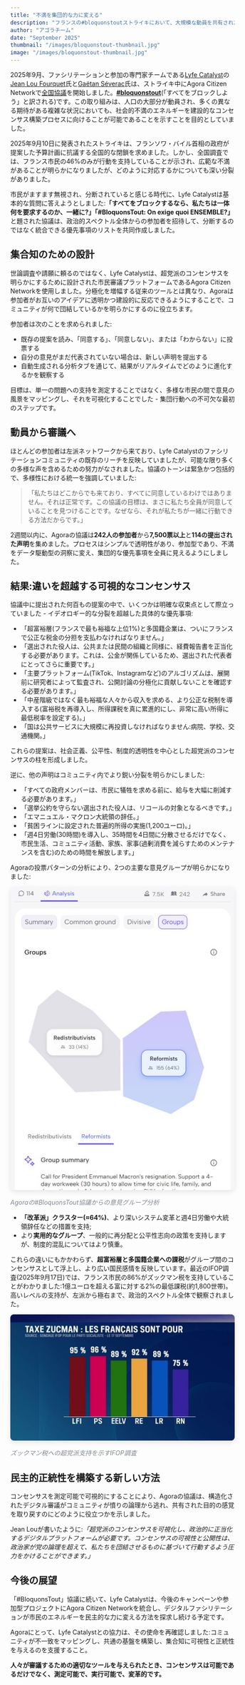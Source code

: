```yaml
---
title: "不満を集団的な力に変える"
description: "フランスの#bloquonstoutストライキにおいて、大規模な動員を共有された民主的要求に変えるためにAgora Citizen Networkがどのように使用されたか。"
author: "アゴラチーム"
date: "September 2025"
thumbnail: "/images/bloquonstout-thumbnail.jpg"
image: "/images/bloquonstout-thumbnail.jpg"
---
```


2025年9月、ファシリテーションと参加の専門家チームである[Lyfe Catalyst](https://lyfe-catalyst.org/)の[Jean Lou Fourquet](https://www.linkedin.com/in/jean-lou-fourquet)氏と[Gaëtan Séverac](https://www.linkedin.com/in/gaetansev)氏は、ストライキ中にAgora Citizen Networkで[全国協議](https://www.agoracitizen.app/conversation/rZGrIg)を開始しました。**[#bloquonstout](https://ja.wikipedia.org/wiki/Bloquons_tout)**(「すべてをブロックしよう」と訳される)です。この取り組みは、人口の大部分が動員され、多くの異なる期待がある複雑な状況においても、社会的不満のエネルギーを建設的なコンセンサス構築プロセスに向けることが可能であることを示すことを目的としていました。

2025年9月10日に発表されたストライキは、フランソワ・バイル首相の政府が提案した予算計画に抗議する全国的な閉鎖を求めました。しかし、全国調査では、フランス市民の46%のみが行動を支持していることが示され、広範な不満があることが明らかになりましたが、どのように対応するかについても深い分裂がありました。

市民がますます無視され、分断されていると感じる時代に、Lyfe Catalystは基本的な質問に答えようとしました:**「すべてをブロックするなら、私たちは一体何を要求するのか、一緒に?」「#BloquonsTout: On exige quoi ENSEMBLE?」**
と題された協議は、政治的スペクトル全体からの参加者を招待して、分断するのではなく統合できる優先事項のリストを共同作成しました。

## 集合知のための設計

世論調査や請願に頼るのではなく、Lyfe Catalystは、超党派のコンセンサスを明らかにするために設計された市民審議プラットフォームであるAgora Citizen Networkを使用しました。分極化を増幅する従来のツールとは異なり、Agoraは参加者がお互いのアイデアに透明かつ建設的に反応できるようにすることで、コミュニティが何で団結しているかを明らかにするのに役立ちます。

参加者は次のことを求められました:
- 既存の提案を読み、「同意する」、「同意しない」、または「わからない」に投票する
- 自分の意見がまだ代表されていない場合は、新しい声明を提出する
- 自動生成される分析タブを通じて、結果がリアルタイムでどのように進化するかを観察する

目標は、単一の問題への支持を測定することではなく、多様な市民の間で意見の風景をマッピングし、それを可視化することでした - 集団行動への不可欠な最初のステップです。

## 動員から審議へ

ほとんどの参加者は左派ネットワークから来ており、Lyfe Catalystのファシリテーションコミュニティの既存のリーチを反映していましたが、可能な限り多くの多様な声を含めるための努力がなされました。協議のトーンは緊急かつ包括的で、多様性における統一を強調していました:

> 「私たちはどこからでも来ており、すべてに同意しているわけではありません。それは正常です。この協議の目標は、まさに私たち全員が同意していることを見つけることです。なぜなら、それが私たちが一緒に行動できる方法だからです。」

2週間以内に、Agoraの協議は**242人の参加者**から**7,500票以上**と**114の提出された声明**を集めました。プロセスはシンプルで透明性があり、参加型であり、不満をデータ駆動型の洞察に変え、集団的な優先事項を全員に見えるようにしました。

## 結果:違いを超越する可視的なコンセンサス

協議中に提出された何百もの提案の中で、いくつかは明確な収束点として際立っていました - イデオロギー的な分裂を超越した具体的な優先事項:

- 「超富裕層(フランスで最も裕福な上位1%)と多国籍企業は、ついにフランスで公正な税金の分担を支払わなければなりません。」
- 「選出された役人は、公共または民間の組織と同様に、経費報告書を正当化する必要があります。これは、公金が関係しているため、選出された代表者にとってさらに重要です。」
- 「主要プラットフォーム(TikTok、Instagramなど)のアルゴリズムは、展開前に研究者によって監査され、公開討論の分極化に貢献しないことを確認する必要があります。」
- 「中産階級ではなく最も裕福な人々から収入を求める、より公正な税制を導入する(富裕税を再導入し、所得課税を真に累進的にし、非常に高い所得に最低税率を設定する)。」
- 「国は公共サービスに大規模に再投資しなければなりません:病院、学校、交通機関。」

これらの提案は、社会正義、公平性、制度的透明性を中心とした超党派のコンセンサスの柱を形成しました。

逆に、他の声明はコミュニティ内でより鋭い分裂を明らかにしました:

- 「すべての政府メンバーは、市民に犠牲を求める前に、給与を大幅に削減する必要があります。」
- 「選挙公約を守らない選出された役人は、リコールの対象となるべきです。」
- 「エマニュエル・マクロン大統領の辞任。」
- 「貧困ラインに設定された普遍的所得の実施(1,200ユーロ)。」
- 「週4日労働(30時間)を導入し、35時間を4日間に分散させるだけでなく、市民生活、コミュニティ活動、家族、家事(過剰消費を減らすためのメンテナンスを含む)のための時間を解放します。」

Agoraの投票パターンの分析により、2つの主要な意見グループが明らかになりました:

<div class="text-center my-4">
  <img src="/images/bloquonstout-analysis.jpg" alt="2つのクラスターを示すAgora意見グループ分析" class="img-fluid" style="max-width: 100%; border-radius: 8px; box-shadow: 0 4px 12px rgba(0, 0, 0, 0.1);">
  <p class="mt-2" style="font-size: 14px; color: #818992; font-style: italic;">Agoraの#BloquonsTout協議からの意見グループ分析</p>
</div>

- **「改革派」クラスター(≈64%)**、より深いシステム変革と週4日労働や大統領辞任などの措置を支持;
- より**実用的なグループ**、一般的に再分配と公平性志向の政策を支持しますが、制度的混乱についてはより慎重。

これらの違いにもかかわらず、**超富裕層と多国籍企業への課税**がグループ間のコンセンサスとして浮上し、より広い国民感情を反映しています。最近のIFOP調査(2025年9月17日)では、フランス市民の86%がズックマン税を支持していることがわかりました:1億ユーロを超える富に対する2%の最低課税(約1,800世帯)。高いレベルの支持が、左派から極右まで、政治的スペクトル全体で観察されました。

<div class="text-center my-4">
  <img src="/images/zucman-tax-support.jpg" alt="政治的スペクトル全体でズックマン税への幅広い支持を示す世論調査" class="img-fluid" style="max-width: 100%; border-radius: 8px; box-shadow: 0 4px 12px rgba(0, 0, 0, 0.1);">
  <p class="mt-2" style="font-size: 14px; color: #818992; font-style: italic;">ズックマン税への超党派支持を示すIFOP調査</p>
</div>

## 民主的正統性を構築する新しい方法

コンセンサスを測定可能で可視的にすることにより、Agoraの協議は、構造化されたデジタル審議がコミュニティが憤りの論理から逃れ、共有された目的の感覚を取り戻すのにどのように役立つかを示しました。

Jean Louが書いたように:*「超党派のコンセンサスを可視化し、政治的に正当化するデジタルプラットフォームが必要です。コンセンサスの可視性と公開性は、政治家が党の論理を超えて、私たちを団結させるものに基づいて行動するよう圧力をかけることができます。」*

## 今後の展望

「#BloquonsTout」協議に続いて、Lyfe Catalystは、今後のキャンペーンや参加型プロジェクトにAgora Citizen Networkを統合し、デジタルファシリテーションが市民のエネルギーを民主的な力に変える方法を探求し続ける予定です。

Agoraにとって、Lyfe Catalystとの協力は、その使命を再確認しました:コミュニティが不一致をマッピングし、共通の基盤を構築し、集合知に可視性と正統性を与えるのを支援すること。

**人々が審議するための適切なツールを与えられたとき、コンセンサスは可能であるだけでなく、測定可能で、実行可能で、変革的です。**
